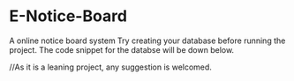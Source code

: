 # E-Notice-Board
A online notice board system
Try creating your database before running the project.
The code snippet for the databse will be down below.


//As it is a leaning project, any suggestion is welcomed.
